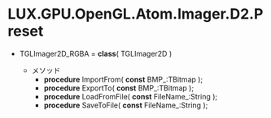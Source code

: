 ﻿# LUX.GPU.OpenGL.Atom.Imager.D2.Preset

* TGLImager2D_RGBA = **class**( TGLImager2D<TAlphaColorF> )
    * メソッド
        * **procedure** ImportFrom( **const** BMP_:TBitmap );
        * **procedure** ExportTo( **const** BMP_:TBitmap );
        * **procedure** LoadFromFile( **const** FileName_:String );
        * **procedure** SaveToFile( **const** FileName_:String );
